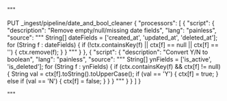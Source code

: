 """

PUT _ingest/pipeline/date_and_bool_cleaner
{
  "processors": [
    {
      "script": {
        "description": "Remove empty/null/missing date fields",
        "lang": "painless",
        "source": """
          String[] dateFields = ['created_at', 'updated_at', 'deleted_at'];
          for (String f : dateFields) {
            if (!ctx.containsKey(f) || ctx[f] == null || ctx[f] == '') {
              ctx.remove(f);
            }
          }
        """
      }
    },
    {
      "script": {
        "description": "Convert Y/N to boolean",
        "lang": "painless",
        "source": """
          String[] ynFields = ['is_active', 'is_deleted'];
          for (String f : ynFields) {
            if (ctx.containsKey(f) && ctx[f] != null) {
              String val = ctx[f].toString().toUpperCase();
              if (val == 'Y') {
                ctx[f] = true;
              } else if (val == 'N') {
                ctx[f] = false;
              }
            }
          }
        """
      }
    }
  ]
}




"""
